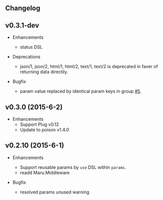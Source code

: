 ## Changelog

## v0.3.1-dev
* Enhancements
  * status DSL

* Deprecations
  * json/1, json/2, html/1, html/2, text/1, text/2 is deprecated in faver of returning data directily.

* Bugfix
  * param value replaced by identical param keys in group [#5](https://github.com/falood/maru/issues/5).

## v0.3.0 (2015-6-2)
* Enhancements
  * Support Plug v0.12
  * Update to poison v1.4.0

## v0.2.10 (2015-6-1)
* Enhancements
  * Support reusable params by `use` DSL within `params`.
  * readd Maru.Middleware

* Bugfix
  * resolved params unused warning
